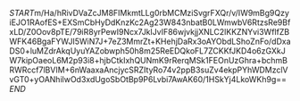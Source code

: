 $START$m/Ha/hRivDVaZcJM8FIMkmtLLg0rbMCMziSvgrFXQr/v/IW9mBg9QzyiEJO1RAofES+EXSmCbHyDdKnzKc2Ag23W843nbatB0LWmwbV6RtzsRe9BfxLD/Z0Oov8pTE/79iR8yrPewI9Ncx7JklJvIF86wjvkjjXNLC2lKKZNYvi3WflfZBWFK46BgaFYWJI5WiN7J+7eZ3MmrZt+KHehjDaRx3oAYObdLShoZnFo/dDxaDS0+luMZdrAkqUyuYAZobwph50h8m25ReEDQkoFL7ZCKKfJKD4o6zGXkJW7kipOaeoL6M2p93i8+hjbCtkIxhQUNmK9rRerqMSk1FEOnUzGhra+bchmBRWRccf7lBVIM+6nWaaxaAncjycSRZItyRo74v2ppB3suZv4ekpPYhWDMzclVvGT0+yOANhilwOd3xdUgoSbOtBp9P6Lvbi7AwAK60/1HSkYj4LkoWKh9g==$END$
